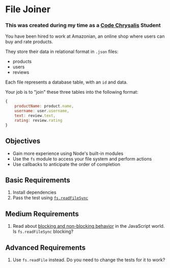 # File Joiner
### This was created during my time as a [Code Chrysalis](https://codechrysalis.io) Student

You have been hired to work at Amazonian, an online shop where users can buy and rate products.

They store their data in relational format in `.json` files:

* products
* users
* reviews

Each file represents a database table, with an `id` and data.

Your job is to "join" these three tables into the following format:

```js
{
    productName: product.name,
    username: user.username,
    text: review.text,
    rating: review.rating
}
```

## Objectives

* Gain more experience using Node's built-in modules
* Use the `fs` module to access your file system and perform actions
* Use callbacks to anticipate the order of completion

## Basic Requirements

1.  Install dependencies
1.  Pass the test using [`fs.readFileSync`](https://nodejs.org/api/fs.html#fs_fs_readfilesync_path_options)

## Medium Requirements

1.  Read about [blocking and non-blocking behavior](http://lmgtfy.com/?q=blocking+vs+nonblocking+javascript) in the JavaScript world. Is `fs.readFileSync` blocking?

## Advanced Requirements

1.  Use `fs.readFile` instead. Do you need to change the tests for it to work?
